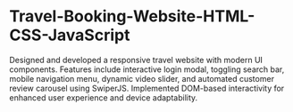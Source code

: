 # Travel-Booking-Website-HTML-CSS-JavaScript
Designed and developed a responsive travel website with modern UI components. Features include interactive login modal, toggling search bar, mobile navigation menu, dynamic video slider, and automated customer review carousel using SwiperJS. Implemented DOM-based interactivity for enhanced user experience and device adaptability.
